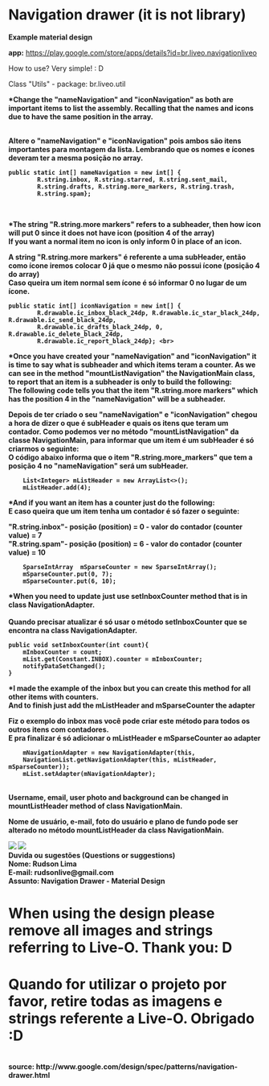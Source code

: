 Navigation drawer (it is not library)
===============================

<b>Example material design</b>

<b>app:</b> https://play.google.com/store/apps/details?id=br.liveo.navigationliveo

How to use? Very simple! : D

Class "Utils" - package: br.liveo.util <br>

<b>*Change the "nameNavigation" and "iconNavigation" as both are important items to list the assembly. Recalling that the names and icons due to have the same position in the array.</br> <br>

<b>Altere o "nameNavigation" e "iconNavigation" pois ambos são itens importantes para montagem da lista. Lembrando que os nomes e ícones deveram ter a mesma posição no array.</b> <br>

    public static int[] nameNavigation = new int[] {
            R.string.inbox, R.string.starred, R.string.sent_mail,
            R.string.drafts, R.string.more_markers, R.string.trash,
            R.string.spam}; 
<br>

<b>*The string "R.string.more markers" refers to a subheader, then how icon will put 0 since it does not have icon (position 4 of the array)</b> <br>
<b>If you want a normal item no icon is only inform 0 in place of an icon. </b> <br>

<b>A string "R.string.more markers" é referente a uma subHeader, então como ícone iremos colocar 0 já que o mesmo não possui ícone (posição 4 do array) </b> <br>
<b>Caso queira um item normal sem ícone é só informar 0 no lugar de um ícone. </b> <br>

	public static int[] iconNavigation = new int[] {
            R.drawable.ic_inbox_black_24dp, R.drawable.ic_star_black_24dp, R.drawable.ic_send_black_24dp,
            R.drawable.ic_drafts_black_24dp, 0, R.drawable.ic_delete_black_24dp, 
            R.drawable.ic_report_black_24dp}; <br>

<b>*Once you have created your "nameNavigation" and "iconNavigation" it is time to say what is subheader and which items teram a counter.</b>
<b>As we can see in the method "mountListNavigation" the NavigationMain class, to report that an item is a subheader is only to build the following: </b> <br>
<b>The following code tells you that the item "R.string.more markers" which has the position 4 in the "nameNavigation" will be a subheader. </b> <br>

<b>Depois de ter criado o seu "nameNavigation" e "iconNavigation" chegou a hora de dizer o que é subHeader e quais os itens que teram um contador.</b>
<b>Como podemos ver no método "mountListNavigation" da classe NavigationMain, para informar que um item é um subHeader é só criarmos o seguinte: </b> <br>
<b>O código abaixo informa que o item "R.string.more_markers" que tem a posição 4 no "nameNavigation" será um subHeader. </b> <br>

        List<Integer> mListHeader = new ArrayList<>();
        mListHeader.add(4); 

<b>*And if you want an item has a counter just do the following: </b> <br>
<b>E caso queira que um item tenha um contador é só fazer o seguinte: </b> <br>

"R.string.inbox"- posição (position)  = 0 - valor do contador (counter value) = 7 <br>
"R.string.spam"- posição (position) = 6 - valor do contador (counter value) = 10

        SparseIntArray  mSparseCounter = new SparseIntArray();
        mSparseCounter.put(0, 7);
        mSparseCounter.put(6, 10);
        
<b>*When you need to update just use setInboxCounter method that is in class NavigationAdapter. </b> <br>        
<b>Quando precisar atualizar é só usar o método setInboxCounter que se encontra na class NavigationAdapter. </b> <br>

	public void setInboxCounter(int count){
		mInboxCounter = count;
		mList.get(Constant.INBOX).counter = mInboxCounter;
		notifyDataSetChanged();
	}

<b>*I made the example of the inbox but you can create this method for all other items with counters. </b> <br>
<b>And to finish just add the mListHeader and mSparseCounter the adapter </b> <br>

<b>Fiz o exemplo do inbox mas você pode criar este método para todos os outros itens com contadores. </b> <br>
<b>E pra finalizar é só adicionar o mListHeader e mSparseCounter ao adapter </b> <br>

        mNavigationAdapter = new NavigationAdapter(this, 
        NavigationList.getNavigationAdapter(this, mListHeader, mSparseCounter));
        mList.setAdapter(mNavigationAdapter);
<br>
<b>Username, email, user photo and background can be changed in mountListHeader method of class NavigationMain. </b> <br>

<b>Nome de usuário, e-mail, foto do usuário e plano de fundo pode ser alterado no método mountListHeader da class NavigationMain. </b> <br>

<img src="https://raw.githubusercontent.com/rudsonlive/NavigationDrawer-MaterialDesign/master/Screenshot/Screenshot_01.png"> 

<img src="https://raw.githubusercontent.com/rudsonlive/NavigationDrawer-MaterialDesign/master/Screenshot/Screenshot_02.png"> 

<br>
<b>Duvida ou sugestões (Questions or suggestions)</b> <br>
Nome: Rudson Lima <br>
E-mail: rudsonlive@gmail.com<br>
Assunto: Navigation Drawer - Material Design
<br>

When using the design please remove all images and strings referring to Live-O. Thank you: D <br>
=================================================================================================

Quando for utilizar o projeto por favor, retire todas as imagens e strings referente a Live-O. Obrigado :D
==========================================================================================================
<br>
source: http://www.google.com/design/spec/patterns/navigation-drawer.html
